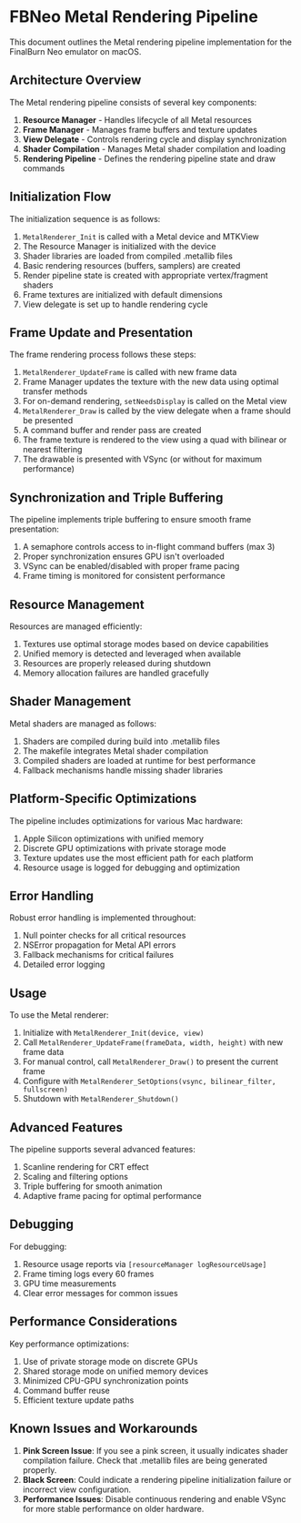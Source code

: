 # FBNeo Metal Rendering Pipeline

This document outlines the Metal rendering pipeline implementation for the FinalBurn Neo emulator on macOS.

## Architecture Overview

The Metal rendering pipeline consists of several key components:

1. **Resource Manager** - Handles lifecycle of all Metal resources
2. **Frame Manager** - Manages frame buffers and texture updates
3. **View Delegate** - Controls rendering cycle and display synchronization
4. **Shader Compilation** - Manages Metal shader compilation and loading
5. **Rendering Pipeline** - Defines the rendering pipeline state and draw commands

## Initialization Flow

The initialization sequence is as follows:

1. `MetalRenderer_Init` is called with a Metal device and MTKView
2. The Resource Manager is initialized with the device
3. Shader libraries are loaded from compiled .metallib files
4. Basic rendering resources (buffers, samplers) are created
5. Render pipeline state is created with appropriate vertex/fragment shaders
6. Frame textures are initialized with default dimensions
7. View delegate is set up to handle rendering cycle

## Frame Update and Presentation

The frame rendering process follows these steps:

1. `MetalRenderer_UpdateFrame` is called with new frame data
2. Frame Manager updates the texture with the new data using optimal transfer methods
3. For on-demand rendering, `setNeedsDisplay` is called on the Metal view
4. `MetalRenderer_Draw` is called by the view delegate when a frame should be presented
5. A command buffer and render pass are created
6. The frame texture is rendered to the view using a quad with bilinear or nearest filtering
7. The drawable is presented with VSync (or without for maximum performance)

## Synchronization and Triple Buffering

The pipeline implements triple buffering to ensure smooth frame presentation:

1. A semaphore controls access to in-flight command buffers (max 3)
2. Proper synchronization ensures GPU isn't overloaded
3. VSync can be enabled/disabled with proper frame pacing
4. Frame timing is monitored for consistent performance

## Resource Management

Resources are managed efficiently:

1. Textures use optimal storage modes based on device capabilities
2. Unified memory is detected and leveraged when available
3. Resources are properly released during shutdown
4. Memory allocation failures are handled gracefully

## Shader Management

Metal shaders are managed as follows:

1. Shaders are compiled during build into .metallib files
2. The makefile integrates Metal shader compilation
3. Compiled shaders are loaded at runtime for best performance
4. Fallback mechanisms handle missing shader libraries

## Platform-Specific Optimizations

The pipeline includes optimizations for various Mac hardware:

1. Apple Silicon optimizations with unified memory
2. Discrete GPU optimizations with private storage mode
3. Texture updates use the most efficient path for each platform
4. Resource usage is logged for debugging and optimization

## Error Handling

Robust error handling is implemented throughout:

1. Null pointer checks for all critical resources
2. NSError propagation for Metal API errors
3. Fallback mechanisms for critical failures
4. Detailed error logging

## Usage

To use the Metal renderer:

1. Initialize with `MetalRenderer_Init(device, view)`
2. Call `MetalRenderer_UpdateFrame(frameData, width, height)` with new frame data
3. For manual control, call `MetalRenderer_Draw()` to present the current frame
4. Configure with `MetalRenderer_SetOptions(vsync, bilinear_filter, fullscreen)`
5. Shutdown with `MetalRenderer_Shutdown()`

## Advanced Features

The pipeline supports several advanced features:

1. Scanline rendering for CRT effect
2. Scaling and filtering options
3. Triple buffering for smooth animation
4. Adaptive frame pacing for optimal performance

## Debugging

For debugging:

1. Resource usage reports via `[resourceManager logResourceUsage]`
2. Frame timing logs every 60 frames
3. GPU time measurements
4. Clear error messages for common issues

## Performance Considerations

Key performance optimizations:

1. Use of private storage mode on discrete GPUs
2. Shared storage mode on unified memory devices
3. Minimized CPU-GPU synchronization points
4. Command buffer reuse
5. Efficient texture update paths

## Known Issues and Workarounds

1. **Pink Screen Issue**: If you see a pink screen, it usually indicates shader compilation failure. Check that .metallib files are being generated properly.
2. **Black Screen**: Could indicate a rendering pipeline initialization failure or incorrect view configuration.
3. **Performance Issues**: Disable continuous rendering and enable VSync for more stable performance on older hardware. 